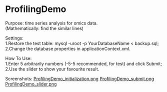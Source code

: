 # ProfilingDemo
Purpose: time series analysis for omics data.</br>
(Mathematically: find the similar lines)</br>

Settings:</br>
1.Restore the test table: mysql -uroot -p YourDatabaseName < backup.sql;</br>
2.Change the database properties in applicationContext.xml.</br>

How To Use:</br>
1.Enter 5 arbitrarily numbers (-5-5 recommended, for test) and click Submit;</br>
2.Use the slider to show your favourite result. </b>

Screenshots:</b>
[ProfilingDemo_initialization.png](http://xlin.me/ProfilingDemo/ProfilingDemo_initialization.png) </b>
[ProfilingDemo_submit.png](http://xlin.me/ProfilingDemo/ProfilingDemo_submit.png)</br>
[ProfilingDemo_slider.png](http://xlin.me/ProfilingDemo/ProfilingDemo_slider.png)</b>
